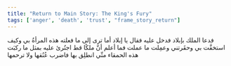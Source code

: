 ```yaml
---
title: "Return to Main Story: The King's Fury"
tags: ['anger', 'death', 'trust', "frame_story_return"]
---
```


 فدعا الملك بإبلاد فدخل عليه فقال يا إبلاد أما ترى إلى ما فعلته هذه المرأةُ بي وكيف استخفَّت بي وحقَرتني وعمِلت ما عملت فما أعلم أنَّ ملكًا قط اجتُرئ عليه بمثل ما ركبَت هذه الحمقاء منِّي انطلِق بها فاضرب عُنُقها ولا ترحمها
